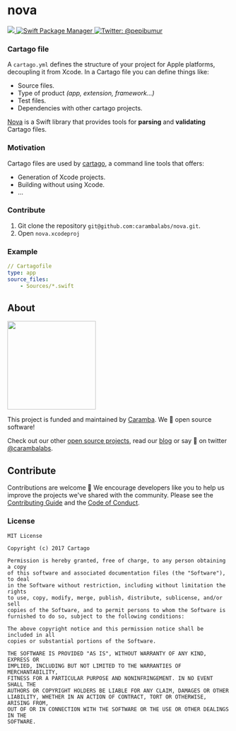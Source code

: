 nova
==================

<p align="left">
    <a href="https://travis-ci.org/pepibumur/nova">
        <img src="https://travis-ci.org/pepibumur/nova.svg?branch=master">
    </a>
    <a href="https://swift.org/package-manager">
        <img src="https://img.shields.io/badge/spm-compatible-brightgreen.svg?style=flat" alt="Swift Package Manager" />
    </a>
    <a href="https://twitter.com/pepibumur">
        <img src="https://img.shields.io/badge/contact-@pepibumur-blue.svg?style=flat" alt="Twitter: @pepibumur" />
    </a>
</p>

### Cartago file
A `cartago.yml` defines the structure of your project for Apple platforms, decoupling it from Xcode. In a Cartago file you can define things like:
- Source files.
- Type of product *(app, extension, framework...)*
- Test files.
- Dependencies with other cartago projects.

[Nova](https://github.com/carambalabs/nova) is a Swift library that provides tools for **parsing** and **validating** Cartago files.

### Motivation
Cartago files are used by [cartago](https://github.com/carambalabs/cartago), a command line tools that offers:
- Generation of Xcode projects.
- Building without using Xcode.
- ...

### Contribute

1. Git clone the repository `git@github.com:carambalabs/nova.git`.
2. Open `nova.xcodeproj`

### Example

```yml
// Cartagofile
type: app
source_files:
    - Sources/*.swift

````

## About

<img src="https://github.com/carambalabs/Foundation/blob/master/ASSETS/logo-salmon.png?raw=true" width="200" />

This project is funded and maintained by [Caramba](http://caramba.io). We 💛 open source software!

Check out our other [open source projects](https://github.com/carambalabs/), read our [blog](http://blog.caramba.io) or say :wave: on twitter [@carambalabs](http://twitter.com/carambalabs).

## Contribute

Contributions are welcome :metal: We encourage developers like you to help us improve the projects we've shared with the community. Please see the [Contributing Guide](https://github.com/carambalabs/Foundation/blob/master/CONTRIBUTING.md) and the [Code of Conduct](https://github.com/carambalabs/Foundation/blob/master/CONDUCT.md).


### License

```
MIT License

Copyright (c) 2017 Cartago

Permission is hereby granted, free of charge, to any person obtaining a copy
of this software and associated documentation files (the "Software"), to deal
in the Software without restriction, including without limitation the rights
to use, copy, modify, merge, publish, distribute, sublicense, and/or sell
copies of the Software, and to permit persons to whom the Software is
furnished to do so, subject to the following conditions:

The above copyright notice and this permission notice shall be included in all
copies or substantial portions of the Software.

THE SOFTWARE IS PROVIDED "AS IS", WITHOUT WARRANTY OF ANY KIND, EXPRESS OR
IMPLIED, INCLUDING BUT NOT LIMITED TO THE WARRANTIES OF MERCHANTABILITY,
FITNESS FOR A PARTICULAR PURPOSE AND NONINFRINGEMENT. IN NO EVENT SHALL THE
AUTHORS OR COPYRIGHT HOLDERS BE LIABLE FOR ANY CLAIM, DAMAGES OR OTHER
LIABILITY, WHETHER IN AN ACTION OF CONTRACT, TORT OR OTHERWISE, ARISING FROM,
OUT OF OR IN CONNECTION WITH THE SOFTWARE OR THE USE OR OTHER DEALINGS IN THE
SOFTWARE.
```
